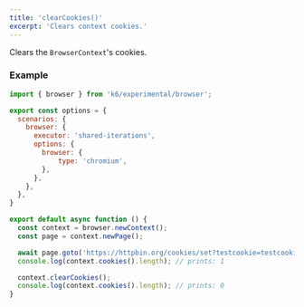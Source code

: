 ```yaml
---
title: 'clearCookies()'
excerpt: 'Clears context cookies.'
---
```


Clears the `BrowserContext`'s cookies.

### Example

<CodeGroup labels={[]}>

```javascript
import { browser } from 'k6/experimental/browser';

export const options = {
  scenarios: {
    browser: {
      executor: 'shared-iterations',
      options: {
        browser: {
            type: 'chromium',
        },
      },
    },
  },
}

export default async function () {
  const context = browser.newContext();
  const page = context.newPage();

  await page.goto('https://httpbin.org/cookies/set?testcookie=testcookievalue');
  console.log(context.cookies().length); // prints: 1

  context.clearCookies();
  console.log(context.cookies().length); // prints: 0
}
```

</CodeGroup>
